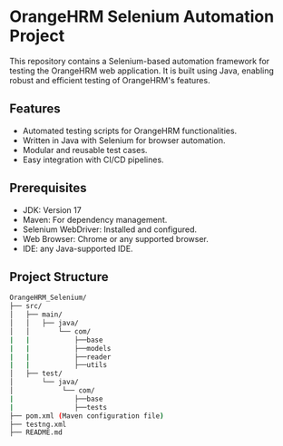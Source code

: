 
# OrangeHRM Selenium Automation Project

This repository contains a Selenium-based automation framework for testing the OrangeHRM web application. It is built using Java, enabling robust and efficient testing of OrangeHRM's features.


## Features

- Automated testing scripts for OrangeHRM functionalities.
- Written in Java with Selenium for browser automation.
- Modular and reusable test cases.
- Easy integration with CI/CD pipelines.
## Prerequisites
- JDK: Version 17 
- Maven: For dependency management.
- Selenium WebDriver: Installed and configured.
- Web Browser: Chrome or any supported browser.
- IDE: any Java-supported IDE.
## Project Structure

```bash
OrangeHRM_Selenium/
├── src/
│   ├── main/
│   │   ├── java/
│   │       └── com/
|   |           ├──base
|   |           ├──models
|   |           ├──reader
|   |           ├──utils       
│   ├── test/
│       └── java/
│            └── com/
|               ├──base
|               ├──tests
├── pom.xml (Maven configuration file)
├── testng.xml 
├── README.md
```

